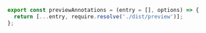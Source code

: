 ```js filename="preset.js" renderer="common" language="js"
export const previewAnnotations = (entry = [], options) => {
  return [...entry, require.resolve('./dist/preview')];
};
```
